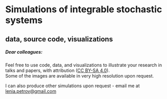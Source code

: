 # Simulations of integrable stochastic systems

## data, source code, visualizations



##### Dear colleagues:

Feel free to use code, data, and visualizations to illustrate your research in talks and papers,
with attribution (<a href="https://creativecommons.org/licenses/by-sa/4.0/" target="_blank">CC BY-SA 4.0</a>).
<br>
Some of the images are available in very high resolution upon request.

I can also produce other simulations upon request - email me at <a href="mailto:lenia.petrov@gmail.com">lenia.petrov@gmail.com</a>
